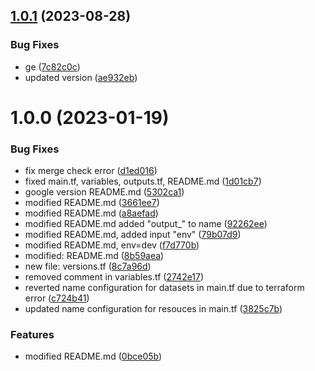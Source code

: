 ## [1.0.1](https://github.com/data-platform-hq/terraform-google-bigquery/compare/v1.0.0...v1.0.1) (2023-08-28)


### Bug Fixes

* ge ([7c82c0c](https://github.com/data-platform-hq/terraform-google-bigquery/commit/7c82c0c2430ed4e0a08e8b8067ea136a8cfef8e5))
* updated version ([ae932eb](https://github.com/data-platform-hq/terraform-google-bigquery/commit/ae932eb3ce204bc7b2ec8d3c12bd1475598b2d6b))

# 1.0.0 (2023-01-19)


### Bug Fixes

* fix merge check error ([d1ed016](https://github.com/data-platform-hq/terraform-google-bigquery/commit/d1ed0163fb244c357878573d117f15b21a11cfb4))
* fixed main.tf, variables, outputs.tf, README.md ([1d01cb7](https://github.com/data-platform-hq/terraform-google-bigquery/commit/1d01cb790e06759ab79d3a96207ee69843168dfc))
* google version README.md ([5302ca1](https://github.com/data-platform-hq/terraform-google-bigquery/commit/5302ca10cfb95533b2f843e025379628a151d5d4))
* modified   README.md ([3661ee7](https://github.com/data-platform-hq/terraform-google-bigquery/commit/3661ee7fadb9aa69edb858e53d5c1f279896d9cf))
* modified README.md ([a8aefad](https://github.com/data-platform-hq/terraform-google-bigquery/commit/a8aefad1d19bb784d6a7309acb5afda5c7011ca7))
* modified README.md added "output_" to name ([92262ee](https://github.com/data-platform-hq/terraform-google-bigquery/commit/92262ee1b7ffcae9b1c6712be03f3c0689d3f7ef))
* modified README.md, added input "env" ([79b07d9](https://github.com/data-platform-hq/terraform-google-bigquery/commit/79b07d9cee83e8003719b46404ba85e88138c8dd))
* modified README.md, env=dev ([f7d770b](https://github.com/data-platform-hq/terraform-google-bigquery/commit/f7d770bb67a6054d3e3512ea39529d1ef7f5b9d3))
* modified:   README.md ([8b59aea](https://github.com/data-platform-hq/terraform-google-bigquery/commit/8b59aea1403855773535a11ac5c7432449392d2b))
* new file:   versions.tf ([8c7a96d](https://github.com/data-platform-hq/terraform-google-bigquery/commit/8c7a96dd7394db8983456e5c12cb090fc8e20464))
* removed comment in variables.tf ([2742e17](https://github.com/data-platform-hq/terraform-google-bigquery/commit/2742e17d2ba6388d805ef22e4ec2e7c724bb24ea))
* reverted name configuration for datasets in main.tf due to terraform error ([c724b41](https://github.com/data-platform-hq/terraform-google-bigquery/commit/c724b4116f8bfbc17fbaa6e17eaaec63a5c90db8))
* updated name configuration for resouces in main.tf ([3825c7b](https://github.com/data-platform-hq/terraform-google-bigquery/commit/3825c7b870ccd1cc2b12c1584997de62d2167c85))


### Features

* modified README.md ([0bce05b](https://github.com/data-platform-hq/terraform-google-bigquery/commit/0bce05bf2fb993e9522f166146ba1c60b8957904))

